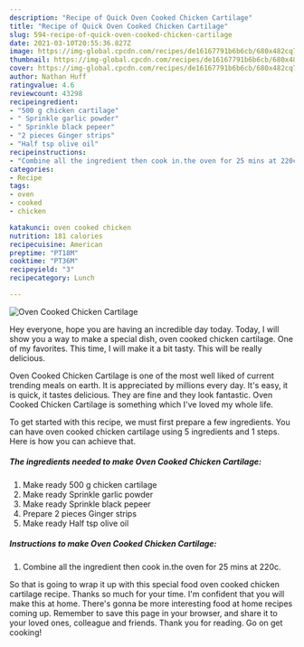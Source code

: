 ```yaml
---
description: "Recipe of Quick Oven Cooked Chicken Cartilage"
title: "Recipe of Quick Oven Cooked Chicken Cartilage"
slug: 594-recipe-of-quick-oven-cooked-chicken-cartilage
date: 2021-03-10T20:55:36.827Z
image: https://img-global.cpcdn.com/recipes/de16167791b6b6cb/680x482cq70/oven-cooked-chicken-cartilage-recipe-main-photo.jpg
thumbnail: https://img-global.cpcdn.com/recipes/de16167791b6b6cb/680x482cq70/oven-cooked-chicken-cartilage-recipe-main-photo.jpg
cover: https://img-global.cpcdn.com/recipes/de16167791b6b6cb/680x482cq70/oven-cooked-chicken-cartilage-recipe-main-photo.jpg
author: Nathan Huff
ratingvalue: 4.6
reviewcount: 43298
recipeingredient:
- "500 g chicken cartilage"
- " Sprinkle garlic powder"
- " Sprinkle black pepeer"
- "2 pieces Ginger strips"
- "Half tsp olive oil"
recipeinstructions:
- "Combine all the ingredient then cook in.the oven for 25 mins at 220c."
categories:
- Recipe
tags:
- oven
- cooked
- chicken

katakunci: oven cooked chicken 
nutrition: 181 calories
recipecuisine: American
preptime: "PT18M"
cooktime: "PT36M"
recipeyield: "3"
recipecategory: Lunch

---
```



![Oven Cooked Chicken Cartilage](https://img-global.cpcdn.com/recipes/de16167791b6b6cb/680x482cq70/oven-cooked-chicken-cartilage-recipe-main-photo.jpg)

Hey everyone, hope you are having an incredible day today. Today, I will show you a way to make a special dish, oven cooked chicken cartilage. One of my favorites. This time, I will make it a bit tasty. This will be really delicious.

Oven Cooked Chicken Cartilage is one of the most well liked of current trending meals on earth. It is appreciated by millions every day. It's easy, it is quick, it tastes delicious. They are fine and they look fantastic. Oven Cooked Chicken Cartilage is something which I've loved my whole life.




To get started with this recipe, we must first prepare a few ingredients. You can have oven cooked chicken cartilage using 5 ingredients and 1 steps. Here is how you can achieve that.

<!--inarticleads1-->

##### The ingredients needed to make Oven Cooked Chicken Cartilage:

1. Make ready 500 g chicken cartilage
1. Make ready  Sprinkle garlic powder
1. Make ready  Sprinkle black pepeer
1. Prepare 2 pieces Ginger strips
1. Make ready Half tsp olive oil




<!--inarticleads2-->

##### Instructions to make Oven Cooked Chicken Cartilage:

1. Combine all the ingredient then cook in.the oven for 25 mins at 220c.




So that is going to wrap it up with this special food oven cooked chicken cartilage recipe. Thanks so much for your time. I'm confident that you will make this at home. There's gonna be more interesting food at home recipes coming up. Remember to save this page in your browser, and share it to your loved ones, colleague and friends. Thank you for reading. Go on get cooking!
